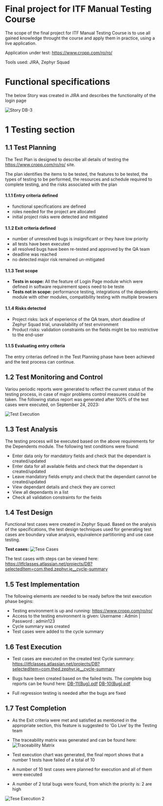 # Final project for ITF Manual Testing Course

The scope of the final project for ITF Manual Testing Course is to use all gained knowledge throught the course and apply them in practice, using a live application. 

Application under test:
https://www.cropp.com/ro/ro/

Tools used: JIRA, Zephyr Squad

# Functional specifications

The below Story was created in JIRA and describes the functionality of the login page

![Story DB-3](https://github.com/brahutz/Proiect-Practic-Testare-Manuala/assets/130207713/e742ebc1-a285-49ea-9c2d-5f25410f0fe2)

# 1 Testing section

## 1.1 Test Planning

The Test Plan is designed to describe all details of testing the https://www.cropp.com/ro/ro/ site.
 

The plan identifies the items to be tested, the features to be tested, the types of testing to be performed, the resources and schedule required to complete testing, and the risks associated with the plan

#### 1.1.1 Entry criteria defined

* functional specifications are defined
* roles needed for the project are allocated
* initial project risks were detected and mitigated

#### 1.1.2 Exit criteria defined

* number of unresolved bugs is insignificant or they have low priority
* all tests have been executed
* all resolved bugs have been re-tested and approved by the QA team
* deadline was reached
* no detected major risk remained un-mitigated

#### 1.1.3 Test scope

* __Tests in scope:__ All the feature of Login Page module which were defined in software requirement specs need to be teste
* __Tests not in scope:__ performance testing, integrations of the dependents module with other modules, compatibility testing with multiple browsers

#### 1.1.4 Risks detected

* Project risks: lack of experience of the QA team, short deadline of Zephyr Squad trial, unavailability of test environment
* Product risks: validation constraints on the fields might be too restrictive to the end-user

#### 1.1.5 Evaluating entry criteria

The entry criterias defined in the Test Planning phase have been achieved and the test process can continue. 

## 1.2 Test Monitoring and Control

Variou periodic reports were generated to reflect the current status of the testing process, in case of major problems control measures could be taken.
The following status report was generated after 100% of the test cases were executed, on September 24, 2023:

![Test Execution](https://github.com/brahutz/Proiect-Practic-Testare-Manuala/assets/130207713/0f98aaf6-8114-46e4-be49-123ad54e97d8)

## 1.3 Test Analysis

The testing process will be executed based on the above requirements for the Dependents module. The following test conditions were found:
 * Enter data only for mandatory fields and check that the dependant is created/updated
 * Enter data for all available fields and check that the dependant is created/updated
 * Leave mandatory fields empty and check that the dependant cannot be created/updated
 * View dependant details and check they are correct
 * View all dependants in a list
 * Check all validation constraints for the fields

## 1.4 Test Design

Functional test cases were created in Zephyr Squad. Based on the analysis of the specifications, the test design techniques used for generating test cases 
are boundary value analysis, equivalence partitioning and use case testing.

**Test cases:**
![Tese Cases](https://github.com/brahutz/Proiect-Practic-Testare-Manuala/assets/130207713/f159206b-d0ad-4e5b-ac83-f5597ee55db6)

The test cases with steps can be viewed here: https://itfclasses.atlassian.net/projects/DB?selectedItem=com.thed.zephyr.je__cycle-summary

## 1.5 Test Implementation

The following elements are needed to be ready before the test execution phase begins:

* Testing environment is up and running: https://www.cropp.com/ro/ro/
* Access to the testing environment is given: Username : Admin | Password : admin123
* Cycle summary was created 
* Test cases were added to the cycle summary


## 1.6 Test Execution

* Test cases are executed on the created test Cycle summary: https://itfclasses.atlassian.net/projects/DB?selectedItem=com.thed.zephyr.je__cycle-summary
* Bugs have been created based on the failed tests. The complete bug reports can be found here: [DB-11(Bug).pdf](https://github.com/brahutz/Proiect-Practic-Testare-Manuala/files/12708493/DB-11.Bug.pdf)
  [DB-10(Bug).pdf](https://github.com/brahutz/Proiect-Practic-Testare-Manuala/files/12708494/DB-10.Bug.pdf)

* Full regression testing is needed after the bugs are fixed

## 1.7 Test Completion

* As the Exit criteria were met and satisfied as mentioned in the appropriate section, this feature is suggested to ‘Go Live’ by the Testing team
* The traceability matrix was generated and can be found here:![Traceability Matrix](https://github.com/brahutz/Proiect-Practic-Testare-Manuala/assets/130207713/51b4aa13-2b92-40e8-89f7-f713c1747f26)

* Test execution chart was generated, the final report shows that a number 1 tests have failed of a total of 10 
* A number of 10 test cases were planned for execution and all of them were executed
* A number of 2 total bugs were found, from which the priority is: 2 are high

![Tese Execution 2](https://github.com/brahutz/Proiect-Practic-Testare-Manuala/assets/130207713/d0473f30-cb04-461b-8a00-28a563428793)
